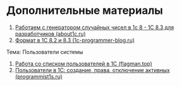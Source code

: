 # Дополнительные материалы

1. [Работаем с генератором случайных чисел в 1с 8 - 1С 8.3 для разработчиков (about1c.ru)](https://www.about1c.ru/v83/language-reference/common/random-numbers-generator?ysclid=l5fe7n65gt204138809)
2. [Формат в 1С 8.2 и 8.3 (1c-programmer-blog.ru)](https://1c-programmer-blog.ru/yazyk-1s/globalnyj-kontekst/format-v-1s.html?ysclid=l5fe9k9xz3722919356)

Тема: Пользователи системы

1. [Работа со списком пользователей в 1С (flagman.top)](https://flagman.top/about-business/ehkzamen-1s/rabota-so-spiskom-polzovatelej?ysclid=l5fef0nwe5919851623)
2. [Пользователи в 1С: создание, права, отключение активных (programmist1s.ru)](https://programmist1s.ru/polzovateli-1s/?ysclid=l5fmq1furv142659223)
